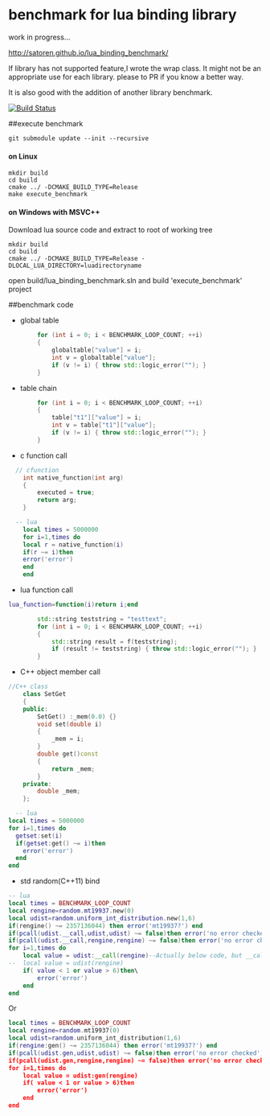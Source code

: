 # benchmark for lua binding library

work in progress...

http://satoren.github.io/lua_binding_benchmark/

If library has not supported feature,I wrote the wrap class.
It might not be an appropriate use for each library. please to PR if you know a better way.

It is also good with the addition of another library benchmark.

[![Build Status](https://travis-ci.org/satoren/lua_binding_benchmark.svg?branch=master)](https://travis-ci.org/satoren/lua_binding_benchmark)

##execute benchmark

```
git submodule update --init --recursive
```

#### on Linux
```
mkdir build
cd build
cmake ../ -DCMAKE_BUILD_TYPE=Release
make execute_benchmark
```

#### on Windows with MSVC++

Download lua source code and extract to root of working tree
```
mkdir build
cd build
cmake ../ -DCMAKE_BUILD_TYPE=Release -DLOCAL_LUA_DIRECTORY=luadirectoryname
```
open build/lua_binding_benchmark.sln and build 'execute_benchmark' project

##benchmark code
* global table
```C++
		for (int i = 0; i < BENCHMARK_LOOP_COUNT; ++i)
		{
			globaltable["value"] = i;
			int v = globaltable["value"];
			if (v != i) { throw std::logic_error(""); }
		}
```
* table chain
```C++
		for (int i = 0; i < BENCHMARK_LOOP_COUNT; ++i)
		{
			table["t1"]["value"] = i;
			int v = table["t1"]["value"];
			if (v != i) { throw std::logic_error(""); }
		}
```

* c function call
```C++
  // cfunction
	int native_function(int arg)
	{
		executed = true;
		return arg;
	}
```

```lua
  -- lua
	local times = 5000000
	for i=1,times do
	local r = native_function(i)
	if(r ~= i)then
	error('error')
	end
	end
```


* lua function call
```lua
lua_function=function(i)return i;end

```
```C++
		std::string teststring = "testtext";
		for (int i = 0; i < BENCHMARK_LOOP_COUNT; ++i)
		{
			std::string result = f(teststring);
			if (result != teststring) { throw std::logic_error(""); }
		}
```

* C++ object member call
```C++
//C++ class
	class SetGet
	{
	public:
		SetGet() :_mem(0.0) {}
		void set(double i)
		{
			_mem = i;
		}
		double get()const
		{
			return _mem;
		}
	private:
		double _mem;
	};
```

```lua
  -- lua
local times = 5000000
for i=1,times do
  getset:set(i)
  if(getset:get() ~= i)then
    error('error')
  end
end
```

* std random(C++11) bind
```lua
-- lua
local times = BENCHMARK_LOOP_COUNT
local rengine=random.mt19937.new(0)
local udist=random.uniform_int_distribution.new(1,6)
if(rengine() ~= 2357136044) then error('mt19937?') end
if(pcall(udist.__call,udist,udist) ~= false)then error('no error checked') end -- argument miss. error check
if(pcall(udist.__call,rengine,rengine) ~= false)then error('no error checked') end
for i=1,times do
	local value = udist:__call(rengine)--Actually below code, but __call metamethod has cost. for fair with "gen" function version.
--	local value = udist(rengine)
	if( value < 1 or value > 6)then\
		error('error')
	end
end
```
Or
```lua
local times = BENCHMARK_LOOP_COUNT
local rengine=random.mt19937(0)
local udist=random.uniform_int_distribution(1,6)
if(rengine:gen() ~= 2357136044) then error('mt19937?') end
if(pcall(udist.gen,udist,udist) ~= false)then error('no error checked') end\n"//ouch! argument miss. error ch
if(pcall(udist.gen,rengine,rengine) ~= false)then error('no error checked') end
for i=1,times do
	local value = udist:gen(rengine)
	if( value < 1 or value > 6)then
		error('error')
	end
end
```
